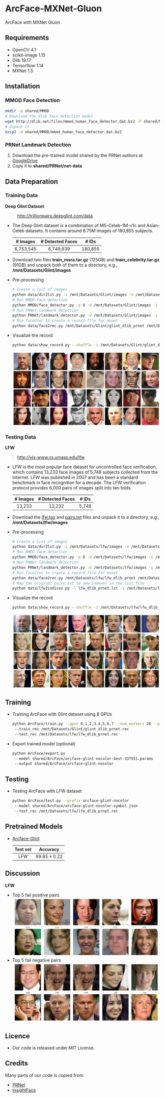 # ArcFace-MXNet-Gluon
ArcFace with MXNet Gluon
## Requirements
+ OpenCV 4.1
+ scikit-image 1.15
+ Dlib 19.17
+ Tensorflow 1.14
+ MXNet 1.5
## Installation
### MMOD Face Detection
```bash
mkdir -p shared/MMOD                    
# Download the dlib face detection model
wget http://dlib.net/files/mmod_human_face_detector.dat.bz2 -P shared/MMOD
# Unpack it
bzip2 -d shared/MMOD/mmod_human_face_detector.dat.bz2
```
### PRNet Landmark Detection
1. Download the pre-trained model shared by the PRNet authors
 at [GoogleDrive](https://drive.google.com/file/d/1UoE-XuW1SDLUjZmJPkIZ1MLxvQFgmTFH/view?usp=sharing)
2. Copy it to **shared/PRNet/net-data**

## Data Preparation
### Training Data
**Deep Glint Dataset**
> http://trillionpairs.deepglint.com/data

+ The Deep Glint dataset is a combination of MS-Celeb-1M-v1c and Asian-Celeb datasets.
It contains around 6.75M images of 180,855 subjects.

  |# Images |# Detected Faces|# IDs  |
  |:-------:|:--------------:|:-----:|
  |6,753,545|    6,749,639   |180,855|
  
+ Download two files **train_msra.tar.gz** (125GB) and **train_celebrity.tar.gz** (91GB)
and unpack both of them to a directory, e.g., **/mnt/Datasets/Glint/images**
+ Pre-processing
  ```bash
  # Create a list of images
  python data/dir2lst.py -i /mnt/Datasets/Glint/images -o /mnt/Datasets/Glint/glint.lst
  # Run MMOD face detection
  python MMOD/face_detector.py -p 8 -d /mnt/Datasets/Glint/images -i /mnt/Datasets/Glint/glint.lst
  # Run PRNet landmark detection
  python PRNet/landmark_detector.py -d /mnt/Datasets/Glint/images -i /mnt/Datasets/Glint/glint_dlib.lst
  # Run face2rec to create a record file for mxnet
  python data/face2rec.py /mnt/Datasets/Glint/glint_dlib_prnet /mnt/Datasets/Glint/images --pack-label --num-thread 8
  ```
+ Visualize the record
  ```bash
  python data/show_record.py --shuffle -i /mnt/Datasets/Glint/glint_dlib_prnet.rec
  ```
  ![glint sample data](docs/glint-sample-data.png)
  <!-- .element height="50%" width="50%" -->
### Testing Data
**LFW**
> http://vis-www.cs.umass.edu/lfw
+ LFW is the most popular face dataset for uncontrolled face verification,
 which contains 13,233 face images of 5,748 subjects collected from the Internet.
 LFW was published in 2007 and has been a standard benchmark in face recognition for a decade.
 The LFW verification protocol provides 6,000 pairs of images split into ten folds.
  
  |# Images|# Detected Faces|# IDs|
  |:------:|:--------------:|:---:|
  | 13,233 |     13,232     |5,748|

+ Download the [lfw.tgz](http://vis-www.cs.umass.edu/lfw/lfw.tgz)
and [pairs.txt](http://vis-www.cs.umass.edu/lfw/pairs.txt) files
and unpack it to a directory, e.g., **/mnt/Datasets/lfw/images**
+ Pre-processing
  ```bash
  # Create a list of images
  python data/dir2lst.py -i /mnt/Datasets/lfw/images -o /mnt/Datasets/lfw/lfw.lst
  # Run MMOD face detection
  python MMOD/face_detector.py -p 8 -d /mnt/Datasets/lfw/images -i /mnt/Datasets/lfw/lfw.lst
  # Run PRNet landmark detection
  python PRNet/landmark_detector.py -d /mnt/Datasets/lfw/images -i /mnt/Datasets/lfw/lfw_dlib.lst
  # Run face2rec to create a record file for mxnet
  python data/face2rec.py /mnt/Datasets/lfw/lfw_dlib_prnet /mnt/Datasets/lfw/images --pack-label --num-thread 8
  # Map the original pairs.txt to new indexes in the list file
  python data/lfw2indices.py -l lfw_dlib_prnet.lst -i /mnt/Datasets/lfw
  ```
+ Visualize the record
  ```bash
  python data/show_record.py --shuffle -i /mnt/Datasets/lfw/lfw_dlib_prnet.rec
  ```
  ![lfw sample data](docs/lfw-sample-data.png)
  <!-- .element height="50%" width="50%" -->
  
## Training
+ Training ArcFace with Glint dataset using 8 GPUs
  ```bash
  python ArcFace/train.py --gpus 0,1,2,3,4,5,6,7 --num_workers 28 --prefix arcface-glint-nocolor --num_classes 180855
   --train_rec /mnt/Datasets/Glint/glint_dlib_prnet.rec
   --test_rec /mnt/Datasets/lfw/lfw_dlib_prnet.rec
  ```
+ Export trained model (optional)
  ```bash
  python ArcFace/export.py 
   --model shared/ArcFace/arcface-glint-nocolor-best-337551.params
   --output shared/ArcFace/arcface-glint-nocolor
  ```
## Testing
+ Testing ArcFace with LFW dataset
  ```bash
  python ArcFace/test.py --prefix arcface-glint-nocolor
   --model shared/ArcFace/arcface-glint-nocolor-symbol.json
   --test_rec /mnt/Datasets/lfw/lfw_dlib_prnet.rec
  ```
## Pretrained Models
+ [Arcface-Glint](https://www.dropbox.com/s/7sx6ntpkuadufpm/ArcFace-Glint.zip?dl=0)

  | Test set | Accuracy |
  |:--------:|:--------:|
  | LFW |  99.85 ± 0.22 |
  
## Discussion
**LFW**
+ Top 5 fail positive pairs
  ![lfw fail_positive_pairs](docs/lfw-fail-positive.png)
  <!-- .element height="50%" width="50%" -->
+ Top 5 fail negative pairs
  ![lfw fail_negative_pairs](docs/lfw-fail-negative.png)
  <!-- .element height="50%" width="50%" -->
## Licence
+ Our code is released under MIT License.
## Credits
Many parts of our code is copied from:
+ [PRNet](https://github.com/YadiraF/PRNet)
+ [InsightFace](https://github.com/deepinsight/insightface)